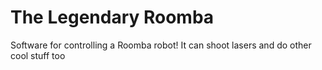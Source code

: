 # The Legendary Roomba

Software for controlling a Roomba robot! It can shoot lasers and do other cool stuff too
